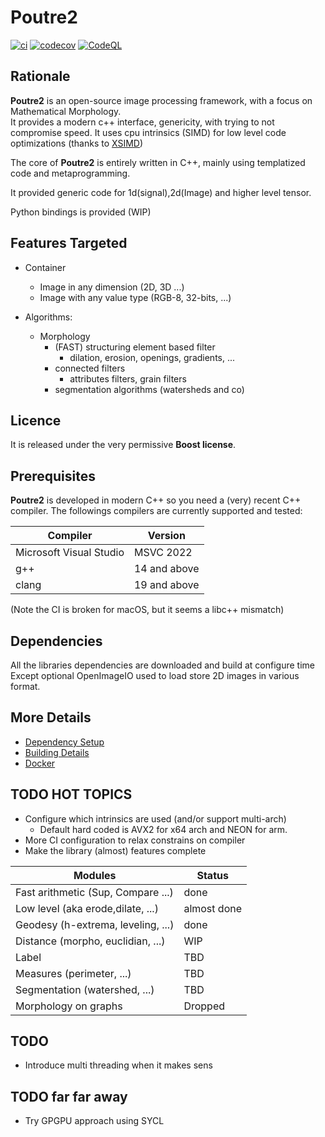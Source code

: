 Poutre2
=======

[![ci](https://github.com/ThomasRetornaz/poutre2/actions/workflows/ci.yml/badge.svg)](https://github.com/ThomasRetornaz/poutre2/actions/workflows/ci.yml)
[![codecov](https://codecov.io/gh/ThomasRetornaz/poutre2/branch/main/graph/badge.svg)](https://codecov.io/gh/ThomasRetornaz/poutre2)
[![CodeQL](https://github.com/ThomasRetornaz/poutre2/actions/workflows/codeql-analysis.yml/badge.svg)](https://github.com/ThomasRetornaz/poutre2/actions/workflows/codeql-analysis.yml)

## Rationale ##

__Poutre2__ is an open-source image processing framework, with a focus on Mathematical Morphology.  
It provides a modern c++ interface, genericity, with trying to not compromise speed.
It uses cpu intrinsics (SIMD) for low level code optimizations (thanks to [XSIMD](https://github.com/xtensor-stack/xsimd))

The core of __Poutre2__ is entirely written in C++, mainly using templatized code and metaprogramming.  

It provided generic code for 1d(signal),2d(Image) and higher level tensor.

Python bindings is provided (WIP)

## Features Targeted

* Container
    * Image in any dimension (2D, 3D ...)
    * Image with any value type (RGB-8, 32-bits, ...)

* Algorithms:
    * Morphology
        * (FAST) structuring element based filter
            * dilation, erosion, openings, gradients, ...
        * connected filters
            * attributes filters, grain filters
        * segmentation algorithms (watersheds and co)
      
## Licence ##

It is released under the very permissive **Boost license**.

## Prerequisites

__Poutre2__ is developed in modern C++ so you need a (very) recent C++ compiler.
The followings compilers are currently supported and tested:

| Compiler                | Version      |
|-------------------------|--------------|
| Microsoft Visual Studio | MSVC 2022    |
| g++                     | 14 and above |
| clang                   | 19 and above |

(Note the CI is broken for macOS, but it seems a libc++ mismatch)

## Dependencies ##

All the libraries dependencies are downloaded and build at configure time
Except optional OpenImageIO used to load store 2D images in various format.

## More Details

 * [Dependency Setup](README_dependencies.md)
 * [Building Details](README_building.md)
 * [Docker](README_docker.md)

## TODO HOT TOPICS

* Configure which intrinsics are used (and/or support multi-arch)
    * Default hard coded is AVX2 for x64 arch and NEON for arm.
* More CI configuration to relax constrains on compiler
* Make the library (almost) features complete

| Modules                            | Status      |
|------------------------------------|-------------|
| Fast arithmetic (Sup, Compare ...) | done        |
| Low level (aka erode,dilate, ...)  | almost done |
| Geodesy (h-extrema, leveling, ...) | done        |
| Distance (morpho, euclidian, ...)  | WIP         |
| Label                              | TBD         |
| Measures (perimeter, ...)          | TBD         |
| Segmentation (watershed, ...)      | TBD         |
| Morphology on graphs               | Dropped     |

## TODO

 * Introduce multi threading when it makes sens

## TODO far far away

* Try GPGPU approach using SYCL
 